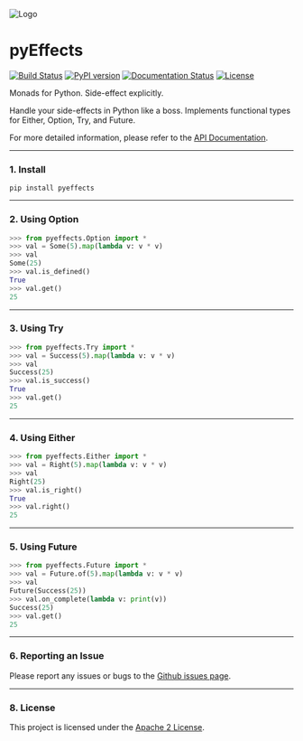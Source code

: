 ![Logo](logo.jpg)

# pyEffects  

[![Build Status](https://api.travis-ci.org/vickumar1981/pyeffects.svg?branch=master)](https://travis-ci.org/vickumar1981/pyeffects/builds) [![PyPI version](https://badge.fury.io/py/pyeffects.svg)](https://badge.fury.io/py/pyeffects) [![Documentation Status](https://readthedocs.org/projects/pyeffects/badge/?version=latest)](https://pyeffects.readthedocs.io/en/latest/?badge=latest)
 [![License](https://img.shields.io/badge/License-Apache%202.0-blue.svg)](https://github.com/vickumar1981/pyeffects/blob/master/LICENSE)

Monads for Python.  Side-effect explicitly.

Handle your side-effects in Python like a boss.  Implements functional types for Either, Option, Try, and Future.

For more detailed information, please refer to the [API Documentation](https://pyeffects.readthedocs.io/en/latest/ "API Documentation").

---
### 1. Install

`pip install pyeffects`

---
### 2. Using Option
```python
>>> from pyeffects.Option import *
>>> val = Some(5).map(lambda v: v * v)
>>> val
Some(25)
>>> val.is_defined()
True
>>> val.get()
25

```

---
### 3. Using Try
```python
>>> from pyeffects.Try import *
>>> val = Success(5).map(lambda v: v * v)
>>> val
Success(25)
>>> val.is_success()
True
>>> val.get()
25

```

---
### 4. Using Either
```python
>>> from pyeffects.Either import *
>>> val = Right(5).map(lambda v: v * v)
>>> val
Right(25)
>>> val.is_right()
True
>>> val.right()
25
```

---
### 5. Using Future
```python
>>> from pyeffects.Future import *
>>> val = Future.of(5).map(lambda v: v * v)
>>> val
Future(Success(25))
>>> val.on_complete(lambda v: print(v))
Success(25)
>>> val.get()
25
```

---
### 6. Reporting an Issue

Please report any issues or bugs to the [Github issues page](https://github.com/vickumar1981/pyeffects/issues). 

---
### 8. License

This project is licensed under the [Apache 2 License](https://github.com/vickumar1981/pyeffects/blob/master/LICENSE).